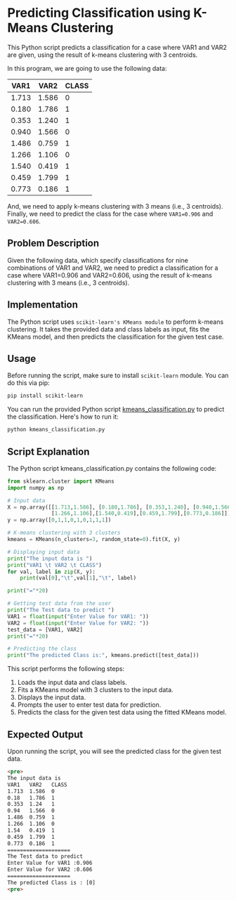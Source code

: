 # Predicting Classification using K-Means Clustering

This Python script predicts a classification for a case where VAR1 and VAR2 are given, using the result of k-means clustering with 3 centroids.

In this program, we are going to use the following data:

| VAR1  | VAR2  | CLASS |
|-------|-------|-------|
| 1.713 | 1.586 |   0   |
| 0.180 | 1.786 |   1   |
| 0.353 | 1.240 |   1   |
| 0.940 | 1.566 |   0   |
| 1.486 | 0.759 |   1   |
| 1.266 | 1.106 |   0   |
| 1.540 | 0.419 |   1   |
| 0.459 | 1.799 |   1   |
| 0.773 | 0.186 |   1   |

And, we need to apply k-means clustering with 3 means (i.e., 3 centroids). Finally, we need to predict the class for the case where `VAR1=0.906` and `VAR2=0.606`.

## Problem Description

Given the following data, which specify classifications for nine combinations of VAR1 and VAR2, we need to predict a classification for a case where VAR1=0.906 and VAR2=0.606, using the result of k-means clustering with 3 means (i.e., 3 centroids).

## Implementation

The Python script uses `scikit-learn's KMeans module` to perform k-means clustering. It takes the provided data and class labels as input, fits the KMeans model, and then predicts the classification for the given test case.

## Usage

Before running the script, make sure to install `scikit-learn` module. You can do this via pip:

```bash
pip install scikit-learn
```

You can run the provided Python script [kmeans_classification.py](kmeans_classification.py) to predict the classification. Here's how to run it:
 ```bash
 python kmeans_classification.py
```
## Script Explanation
The Python script kmeans_classification.py contains the following code:

```python
from sklearn.cluster import KMeans
import numpy as np

# Input data
X = np.array([[1.713,1.586], [0.180,1.786], [0.353,1.240], [0.940,1.566], [1.486,0.759],
              [1.266,1.106],[1.540,0.419],[0.459,1.799],[0.773,0.186]])
y = np.array([0,1,1,0,1,0,1,1,1])

# K-means clustering with 3 clusters
kmeans = KMeans(n_clusters=3, random_state=0).fit(X, y)

# Displaying input data
print("The input data is ")
print("VAR1 \t VAR2 \t CLASS")
for val, label in zip(X, y):
    print(val[0],"\t",val[1],"\t", label)

print("="*20)

# Getting test data from the user
print("The Test data to predict ")
VAR1 = float(input("Enter Value for VAR1: "))
VAR2 = float(input("Enter Value for VAR2: "))
test_data = [VAR1, VAR2]
print("="*20)

# Predicting the class
print("The predicted Class is:", kmeans.predict([test_data]))

```
This script performs the following steps:

1. Loads the input data and class labels.
2. Fits a KMeans model with 3 clusters to the input data.
3. Displays the input data.
4. Prompts the user to enter test data for prediction.
5. Predicts the class for the given test data using the fitted KMeans model.

## Expected Output

Upon running the script, you will see the predicted class for the given test data.

```html
<pre>
The input data is
VAR1   VAR2   CLASS
1.713  1.586  0
0.18   1.786  1
0.353  1.24   1
0.94   1.566  0
1.486  0.759  1
1.266  1.106  0
1.54   0.419  1
0.459  1.799  1
0.773  0.186  1
====================
The Test data to predict
Enter Value for VAR1 :0.906
Enter Value for VAR2 :0.606
====================
The predicted Class is : [0]
<pre>
```